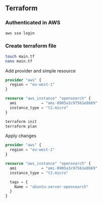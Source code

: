 ## Terraform

### Authenticated in AWS
```sh
aws sso login
```
### Create terraform file
```sh
touch main.tf
nano main.tf
```

Add provider and simple resource
```terraform
provider "aws" {
  region = "eu-west-1"
}

resource "aws_instance" "opensearch" {
  ami           = "ami-0905a3c97561e0b69"
  instance_type = "t2.micro"
}
```

```sh
terraform init
terraform plan
```

Apply changes

```terraform
provider "aws" {
  region = "eu-west-1"
}

resource "aws_instance" "opensearch" {
  ami           = "ami-0905a3c97561e0b69"
  instance_type = "t2.micro"

  tags = {
    Name = "ubuntu-server-opensearch"
  }
}
```